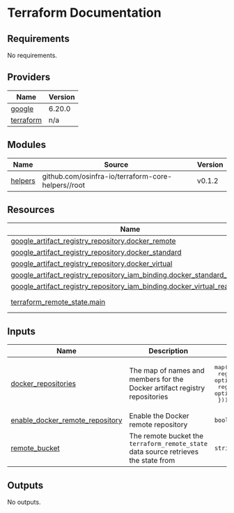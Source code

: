 # Terraform Documentation

<!-- BEGIN_TF_DOCS -->
## Requirements

No requirements.

## Providers

| Name | Version |
|------|---------|
| <a name="provider_google"></a> [google](#provider\_google) | 6.20.0 |
| <a name="provider_terraform"></a> [terraform](#provider\_terraform) | n/a |

## Modules

| Name | Source | Version |
|------|--------|---------|
| <a name="module_helpers"></a> [helpers](#module\_helpers) | github.com/osinfra-io/terraform-core-helpers//root | v0.1.2 |

## Resources

| Name | Type |
|------|------|
| [google_artifact_registry_repository.docker_remote](https://registry.terraform.io/providers/hashicorp/google/latest/docs/resources/artifact_registry_repository) | resource |
| [google_artifact_registry_repository.docker_standard](https://registry.terraform.io/providers/hashicorp/google/latest/docs/resources/artifact_registry_repository) | resource |
| [google_artifact_registry_repository.docker_virtual](https://registry.terraform.io/providers/hashicorp/google/latest/docs/resources/artifact_registry_repository) | resource |
| [google_artifact_registry_repository_iam_binding.docker_standard_writers](https://registry.terraform.io/providers/hashicorp/google/latest/docs/resources/artifact_registry_repository_iam_binding) | resource |
| [google_artifact_registry_repository_iam_binding.docker_virtual_readers](https://registry.terraform.io/providers/hashicorp/google/latest/docs/resources/artifact_registry_repository_iam_binding) | resource |
| [terraform_remote_state.main](https://registry.terraform.io/providers/hashicorp/terraform/latest/docs/data-sources/remote_state) | data source |

## Inputs

| Name | Description | Type | Default | Required |
|------|-------------|------|---------|:--------:|
| <a name="input_docker_repositories"></a> [docker\_repositories](#input\_docker\_repositories) | The map of names and members for the Docker artifact registry repositories | <pre>map(object({<br/>    registry_readers = optional(list(string))<br/>    registry_writers = optional(list(string))<br/>  }))</pre> | `{}` | no |
| <a name="input_enable_docker_remote_repository"></a> [enable\_docker\_remote\_repository](#input\_enable\_docker\_remote\_repository) | Enable the Docker remote repository | `bool` | `false` | no |
| <a name="input_remote_bucket"></a> [remote\_bucket](#input\_remote\_bucket) | The remote bucket the `terraform_remote_state` data source retrieves the state from | `string` | n/a | yes |

## Outputs

No outputs.
<!-- END_TF_DOCS -->

